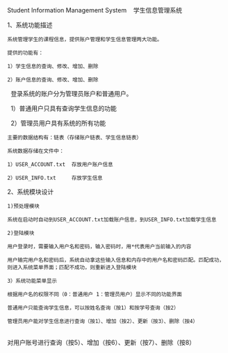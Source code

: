 Student Information Management System    学生信息管理系统

1、系统功能描述

	系统管理学生的课程信息，提供账户管理和学生信息管理两大功能。
	
	提供的功能有：
		
  	1）学生信息的查询、修改、增加、删除
		
 	2）账户信息的查询、修改、增加、删除
  
  	登录系统的账户分为管理员账户和普通用户。
		
  	1）普通用户只具有查询学生信息的功能
		
  	2）管理员用户具有系统的所有功能
  
  	主要的数据结构有：链表（存储账户链表、学生信息链表）
  
  	系统数据存储在文件中：
  
  	1）USER_ACCOUNT.txt  存放用户账户信息
		
  	2）USER_INFO.txt     存放学生信息

2、系统模块设计
	
	1)预处理模块
	
	系统在启动时自动到USER_ACCOUNT.txt加载账户信息，到USER_INFO.txt加载学生信息
	
	2)登陆模块
	
	用户登录时，需要输入用户名和密码，输入密码时，用*代表用户当前输入的内容
	
	用户输完用户名和密码后，系统自动拿这些输入信息和内存中的用户名和密码匹配。匹配成功，则进入系统菜单界面；匹配不成功，则重新进入登陆模块
	
	3）系统功能菜单显示
	
	根据用户名的权限不同（0：普通用户 1：管理员用户）显示不同的功能界面
	
	普通用户只能查询学生信息，可以按姓名查询（按1）和按学号查询（按2）
	
	管理员用户能对学生信息进行查询（按1）、增加（按2）、更新（按3）、删除（按4）
          	   
		   对用户账号进行查询（按5）、增加（按6）、更新（按7）、删除（按8）
	
	
	
	
